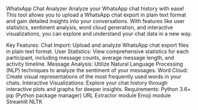 WhatsApp Chat Analyzer
Analyze your WhatsApp chat history with ease! This tool allows you to upload a WhatsApp chat export in plain text format and gain detailed insights into your conversations. With features like user statistics, sentiment analysis, word cloud generation, and interactive visualizations, you can explore and understand your chat data in a new way.

Key Features:
Chat Import: Upload and analyze WhatsApp chat export files in plain text format.
User Statistics: View comprehensive statistics for each participant, including message counts, average message length, and activity timeline.
Message Analysis: Utilize Natural Language Processing (NLP) techniques to analyze the sentiment of your messages.
Word Cloud: Create visual representations of the most frequently used words in your chats.
Interactive Visualizations: Explore your chat history through interactive plots and graphs for deeper insights.
Requirements:
Python 3.6+
pip (Python package manager)
URL Extractor module
Emoji module
Streamlit
NLTK
